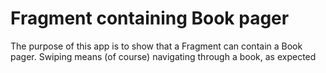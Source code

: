# Fragment containing Book pager

The purpose of this app is to show that a Fragment can contain a Book pager.
Swiping means (of course) navigating through a book, as expected